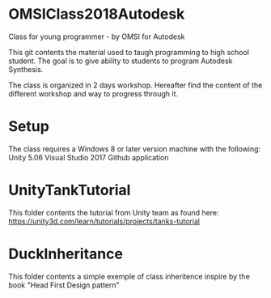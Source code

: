 
# OMSIClass2018Autodesk
Class for young programmer - by OMSI for Autodesk

This git contents the material used to taugh programming to high school student. The goal is to give ability to students to program Autodesk Synthesis. 

The class is organized in 2 days workshop. Hereafter find the content of the different workshop and way to progress through it.

# Setup
The class requires a Windows 8 or later version machine with the following:
Unity 5.06
Visual Studio 2017
Github application

# UnityTankTutorial
This folder contents the tutorial from Unity team as found here: https://unity3d.com/learn/tutorials/projects/tanks-tutorial

# DuckInheritance
This folder contents a simple exemple of class inheritence inspire by the book "Head First Design pattern"

